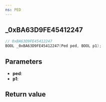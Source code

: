 ```yaml
---
ns: PED
---
```

## _0xBA63D9FE45412247

```c
// 0xBA63D9FE45412247
BOOL _0xBA63D9FE45412247(Ped ped, BOOL p1);
```


## Parameters
* **ped**: 
* **p1**: 

## Return value
